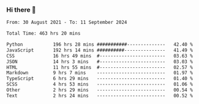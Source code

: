 ### Hi there 👋

<!--
**dominoto/dominoto** is a ✨ _special_ ✨ repository because its `README.md` (this file) appears on your GitHub profile.

Here are some ideas to get you started:

- 🔭 I’m currently working on ...
- 🌱 I’m currently learning ...
- 👯 I’m looking to collaborate on ...
- 🤔 I’m looking for help with ...
- 💬 Ask me about ...
- 📫 How to reach me: ...
- 😄 Pronouns: ...
- ⚡ Fun fact: ...
-->
<!--START_SECTION:waka-->

```txt
From: 30 August 2021 - To: 11 September 2024

Total Time: 463 hrs 20 mins

Python           196 hrs 28 mins ###########--------------   42.40 %
JavaScript       192 hrs 14 mins ##########---------------   41.49 %
CSS              16 hrs 49 mins  #------------------------   03.63 %
JSON             14 hrs 3 mins   #------------------------   03.03 %
HTML             11 hrs 55 mins  #------------------------   02.57 %
Markdown         9 hrs 7 mins    -------------------------   01.97 %
TypeScript       6 hrs 29 mins   -------------------------   01.40 %
SCSS             4 hrs 53 mins   -------------------------   01.06 %
Other            2 hrs 29 mins   -------------------------   00.54 %
Text             2 hrs 24 mins   -------------------------   00.52 %
```

<!--END_SECTION:waka-->
